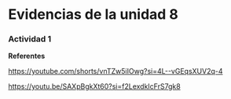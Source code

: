 # Evidencias de la unidad 8

### Actividad 1

**Referentes**

https://youtube.com/shorts/vnTZw5iIOwg?si=4L--vGEqsXUV2q-4

https://youtu.be/SAXpBgkXt60?si=f2LexdkIcFrS7gk8
